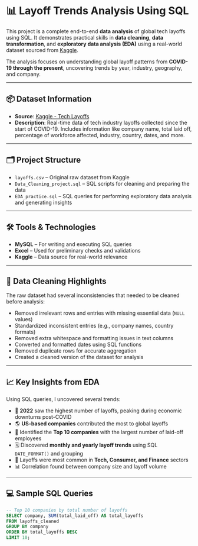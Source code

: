 # 📊 Layoff Trends Analysis Using SQL

This project is a complete end-to-end **data analysis** of global tech layoffs using SQL. It demonstrates practical skills in **data cleaning**, **data transformation**, and **exploratory data analysis (EDA)** using a real-world dataset sourced from [Kaggle](https://www.kaggle.com/datasets/swaptr/layoffs-2022).

The analysis focuses on understanding global layoff patterns from **COVID-19 through the present**, uncovering trends by year, industry, geography, and company.

---

## 📦 Dataset Information

- **Source**: [Kaggle - Tech Layoffs](https://www.kaggle.com/datasets/swaptr/layoffs-2022)
- **Description**: Real-time data of tech industry layoffs collected since the start of COVID-19. Includes information like company name, total laid off, percentage of workforce affected, industry, country, dates, and more.

---

## 🗂️ Project Structure

- `layoffs.csv` – Original raw dataset from Kaggle  
- `Data_Cleaning_project.sql` – SQL scripts for cleaning and preparing the data  
- `EDA_practice.sql` – SQL queries for performing exploratory data analysis and generating insights  

---

## 🛠️ Tools & Technologies

- **MySQL** – For writing and executing SQL queries  
- **Excel** – Used for preliminary checks and validations  
- **Kaggle** – Data source for real-world relevance  

---

## 🧹 Data Cleaning Highlights

The raw dataset had several inconsistencies that needed to be cleaned before analysis:

- Removed irrelevant rows and entries with missing essential data (`NULL` values)
- Standardized inconsistent entries (e.g., company names, country formats)
- Removed extra whitespace and formatting issues in text columns
- Converted and formatted dates using SQL functions
- Removed duplicate rows for accurate aggregation
- Created a cleaned version of the dataset for analysis

---

## 📈 Key Insights from EDA

Using SQL queries, I uncovered several trends:

- 🔺 **2022** saw the highest number of layoffs, peaking during economic downturns post-COVID
- 🌎 **US-based companies** contributed the most to global layoffs
- 🏢 Identified the **Top 10 companies** with the largest number of laid-off employees
- 🗓️ Discovered **monthly and yearly layoff trends** using SQL `DATE_FORMAT()` and grouping
- 💼 Layoffs were most common in **Tech, Consumer, and Finance** sectors
- 📊 Correlation found between company size and layoff volume

---

## 💻 Sample SQL Queries

```sql
-- Top 10 companies by total number of layoffs
SELECT company, SUM(total_laid_off) AS total_layoffs
FROM layoffs_cleaned
GROUP BY company
ORDER BY total_layoffs DESC
LIMIT 10;
